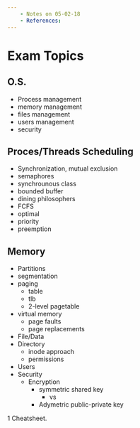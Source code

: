 ```yaml
---
    - Notes on 05-02-18
    - References:
---
```

# Exam Topics

## O.S.

- Process management
- memory management
- files management
- users management
- security

## Proces/Threads Scheduling
- Synchronization, mutual exclusion
- semaphores
- synchrounous class
- bounded buffer
- dining philosophers
- FCFS
- optimal
- priority
- preemption

## Memory
- Partitions
- segmentation
- paging
    - table
    - tlb
    - 2-level pagetable
- virtual memory
    - page faults
    - page replacements
- File/Data
- Directory
    - inode approach
    - permissions
- Users
- Security
    - Encryption
        - symmetric shared key
            - vs
        - Adymetric public-private key


1 Cheatsheet.